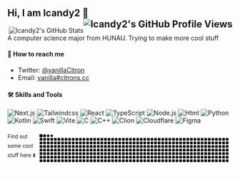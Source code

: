 ## Hi, I am lcandy2 👋 <img align="right" align="center" src="https://komarev.com/ghpvc/?username=lcandy2" alt="lcandy2's GitHub Profile Views" />

<!-- Github Readme Stats Image, Thanks to @anuraghazra -->
<picture>
  <source
    srcset="https://github-readme-stats.vercel.app/api?username=lcandy2&show_icons=true&theme=dark&hide_rank=true&hide_title=true"
    media="(prefers-color-scheme: dark)"
  />
  <source
    srcset="https://github-readme-stats.vercel.app/api?username=lcandy2&show_icons=true&hide_rank=true&hide_title=true"
    media="(prefers-color-scheme: light), (prefers-color-scheme: no-preference)"
  />
  <img align="right" src="https://github-readme-stats.vercel.app/api?username=lcandy2&show_icons=true&hide_rank=true&hide_title=true" alt="lcandy2's GitHub Stats" />
</picture>

A computer science major from HUNAU. Trying to make more cool stuff

<!--
**lcandy2/lcandy2** is a ✨ _special_ ✨ repository because its `README.md` (this file) appears on your GitHub profile.

Here are some ideas to get you started:

- 🔭 I’m currently working on ...
- 🌱 I’m currently learning ...
- 👯 I’m looking to collaborate on ...
- 🤔 I’m looking for help with ...
- 💬 Ask me about ...
- 📫 How to reach me: ...
- 😄 Pronouns: ...
- ⚡ Fun fact: ...
-->

#### 📮 How to reach me
- Twitter: [@vanillaCitron](https://twitter.com/vanillaCitron)
- Email: [vanilla#citrons.cc](mailto:vanilla@citrons.cc)

#### 🛠️ Skills and Tools
<!-- Service Logos by Sawaratsuki
https://github.com/SAWARATSUKI/ServiceLogos -->
<p>
<img height="48" alt="Next.js" src="https://assets.vercel.com/image/upload/v1714730590/front/nextjs/uwu/next-uwu-logo.png">
<img height="48" alt="Tailwindcss" src="https://raw.githubusercontent.com/SAWARATSUKI/ServiceLogos/main/Tailwindcss/Tailwindcss6.png">
<img height="48" alt="React" src="https://raw.githubusercontent.com/SAWARATSUKI/ServiceLogos/main/React/React.png">
<img height="48" alt="TypeScript" src="https://raw.githubusercontent.com/SAWARATSUKI/ServiceLogos/main/TypeScript/TypeScript.png">
<img height="48" alt="Node.js" src="https://raw.githubusercontent.com/SAWARATSUKI/ServiceLogos/main/Node.js/Node.js.png">
<img height="48" alt="Html" src="https://raw.githubusercontent.com/SAWARATSUKI/ServiceLogos/main/Html/HTML.png">
<img height="48" alt="Python" src="https://raw.githubusercontent.com/SAWARATSUKI/ServiceLogos/main/Python/Python.png">
<img height="48" alt="Kotlin" src="https://raw.githubusercontent.com/SAWARATSUKI/ServiceLogos/main/Kotlin/Kotlin_New.png">
<img height="48" alt="Swift" src="https://raw.githubusercontent.com/SAWARATSUKI/ServiceLogos/main/Swift/Swift.png">
<img height="48" alt="Vite" src="https://raw.githubusercontent.com/SAWARATSUKI/ServiceLogos/main/Vite/Vite.png">
<img height="48" alt="C" src="https://raw.githubusercontent.com/SAWARATSUKI/ServiceLogos/main/C/C.png">
<img height="48" alt="C++" src="https://raw.githubusercontent.com/SAWARATSUKI/ServiceLogos/main/C++/C++.png">
<img height="48" alt="Clion" src="https://raw.githubusercontent.com/SAWARATSUKI/ServiceLogos/main/Clion/Clion.png">
<img height="48" alt="Cloudflare" src="https://raw.githubusercontent.com/SAWARATSUKI/ServiceLogos/main/Cloudflare/Cloudflare.png">
<img height="48" alt="Figma" src="https://raw.githubusercontent.com/SAWARATSUKI/ServiceLogos/main/Figma/Figma.png">
</p>

<!-- Snake Game Image, codes from @ann61c -->
<picture>
  <source media="(prefers-color-scheme: dark)" srcset="https://raw.githubusercontent.com/lcandy2/lcandy2/snake-game/github-contribution-grid-snake-dark.svg">
  <source media="(prefers-color-scheme: light)" srcset="https://raw.githubusercontent.com/lcandy2/lcandy2/snake-game/github-contribution-grid-snake.svg">
  <img height="96" align="right" alt="github contribution grid snake animation" src="https://raw.githubusercontent.com/lcandy2/lcandy2/snake-game/github-contribution-grid-snake.svg">
</picture>

<sub>Find out some cool stuff here ⬇️</sub>
